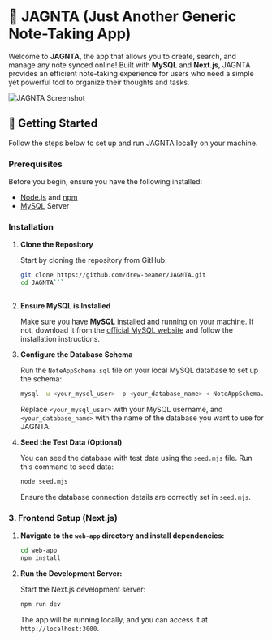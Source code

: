 # 📝 JAGNTA (Just Another Generic Note-Taking App)

Welcome to **JAGNTA**, the app that allows you to create, search, and manage any note synced online! Built with **MySQL** and **Next.js**, JAGNTA provides an efficient note-taking experience for users who need a simple yet powerful tool to organize their thoughts and tasks.

![JAGNTA Screenshot](https://github.com/user-attachments/assets/4b6bc084-b067-448e-a53b-b37fdc3f5eb4)

## 🚀 Getting Started

Follow the steps below to set up and run JAGNTA locally on your machine.

### Prerequisites

Before you begin, ensure you have the following installed:

- [Node.js](https://nodejs.org/) and [npm](https://www.npmjs.com/)
- [MySQL](https://dev.mysql.com/downloads/) Server

### Installation

1. **Clone the Repository**

   Start by cloning the repository from GitHub:

   ```bash
   git clone https://github.com/drew-beamer/JAGNTA.git
   cd JAGNTA```
  
2. **Ensure MySQL is Installed**

   Make sure you have **MySQL** installed and running on your machine. If not, download it from the [official MySQL website](https://dev.mysql.com/downloads/) and follow the installation instructions.

3. **Configure the Database Schema**

   Run the `NoteAppSchema.sql` file on your local MySQL database to set up the schema:

   ```bash
   mysql -u <your_mysql_user> -p <your_database_name> < NoteAppSchema.sql
   ```

   Replace `<your_mysql_user>` with your MySQL username, and `<your_database_name>` with the name of the database you want to use for JAGNTA.

4. **Seed the Test Data (Optional)**

   You can seed the database with test data using the `seed.mjs` file. Run this command to seed data:

   ```bash
   node seed.mjs
   ```

   Ensure the database connection details are correctly set in `seed.mjs`.

### 3. Frontend Setup (Next.js)

1. **Navigate to the `web-app` directory and install dependencies:**

   ```bash
   cd web-app
   npm install
   ```

2. **Run the Development Server:**

   Start the Next.js development server:

   ```bash
   npm run dev
   ```

   The app will be running locally, and you can access it at `http://localhost:3000`.


